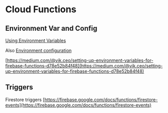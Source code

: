 # Cloud Functions

## Environment Var and Config

[Using Environment Variables](https://cloud.google.com/functions/docs/env-var)

Also [Environment configuration](https://firebase.google.com/docs/functions/config-env)

[https://medium.com/@vik.ceo/setting-up-environment-variables-for-firebase-functions-d78e52b84f48](https://medium.com/@vik.ceo/setting-up-environment-variables-for-firebase-functions-d78e52b84f48)

## Triggers

Firestore triggers [https://firebase.google.com/docs/functions/firestore-events](https://firebase.google.com/docs/functions/firestore-events)



